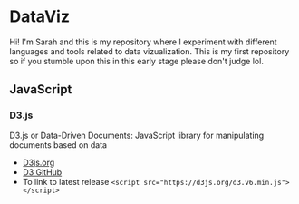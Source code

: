 # DataViz

Hi! I'm Sarah and this is my repository where I experiment with different languages and tools related to data vizualization. This is my first repository so if you stumble upon this in this early stage please don't judge lol.

## JavaScript

### D3.js
D3.js or Data-Driven Documents: JavaScript library for manipulating documents based on data
* [D3js.org](https://d3js.org/)
* [D3 GitHub](https://github.com/d3/d3)
* To link to latest release `<script src="https://d3js.org/d3.v6.min.js"></script>`
